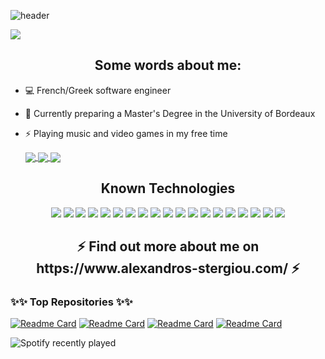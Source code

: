 ![header](https://user-images.githubusercontent.com/44172223/149630101-e04302a2-fd87-48dd-85eb-b3280d417f83.png)

![](https://komarev.com/ghpvc/?username=VernonRoche&color=brightgreen)
<h2 align="center"> Some words about me: </h2>

* 💻 French/Greek software engineer
* 💬 Currently preparing a Master's Degree in the University of Bordeaux
* ⚡ Playing music and video games in my free time


    
    <div class="row">
  <a href="https://github.com/anuraghazra/convoychat">
      <img align="center" src="https://github-readme-stats.vercel.app/api/top-langs/?username=VernonRoche&langs_count=7&theme=gotham&exclude_repo=Python-ML,Solr-Template" />
    </a>
  <a href="https://github.com/anuraghazra/github-readme-stats">
      <img align="center" src="https://github-readme-streak-stats.herokuapp.com/?user=VernonRoche&theme=gotham" />
    </a>
    <a href="https://github.com/anuraghazra/github-readme-stats">
     <img  align="center" src="https://github-readme-stats.vercel.app/api?username=VernonRoche&hide=prs,issues,contribs&count_private=true&show_icons=true&theme=gotham" />
    </a>
    
    </div>
    

<h2 align="center">Known Technologies </h2>
<p align="center">
 <img src="https://img.shields.io/badge/C-00599C?style=flat-square&logo=c&logoColor=white"/>
<img src="https://img.shields.io/badge/-java-red?style=flat-square&logo=java"/>
  <img src="https://img.shields.io/badge/-C++-00599C?style=flat-square&logo=c++"/>
<img src="https://img.shields.io/badge/-Python-yellow?style=flat-square&logo=python"/>
  <img src="https://img.shields.io/badge/-Machine_Learning-green?style=flat-square&logo=tensorflow"/>
  <img src="https://img.shields.io/badge/-OCaml-orange?style=flat-square&logo=ocaml"/>
<img src="https://img.shields.io/badge/-HTML5-E34F26?style=flat-square&logo=html5&logoColor=white"/>
<img src="https://img.shields.io/badge/-CSS3-1572B6?style=flat-square&logo=css3"/>
<img src="https://img.shields.io/badge/-JavaScript-black?style=flat-square&logo=javascript"/>
  <img src="https://img.shields.io/badge/-PHP-purple?style=flat-square&logo=phpstorm"/>
<img src="https://img.shields.io/badge/-Nodejs-black?style=flat-square&logo=Node.js"/>
  <img src="https://img.shields.io/badge/-Angular-red?style=flat-square&logo=Angular"/>
<img src="https://img.shields.io/badge/-MongoDB-black?style=flat-square&logo=mongodb"/>
<img src="https://img.shields.io/badge/-MySQL-lightgrey?style=flat-square&logo=mysql"/>
<img src="https://img.shields.io/badge/-Solr-orange?style=flat-square&logo=apache-solr"/>
  <img src="https://img.shields.io/badge/-Assembly-informational?style=flat-square&logo=pastebin"/>
<img src="https://img.shields.io/badge/-Git-black?style=flat-square&logo=git"/>
<img src="https://img.shields.io/badge/-GitHub-black?style=flat-square&logo=github"/>
  <img src="https://img.shields.io/badge/-Scaleway-blueviolet?style=flat-square&logo=Scaleway"/>
</p>

<h2 align="center">⚡ Find out more about me on https://www.alexandros-stergiou.com/ ⚡</h2>

### ✨✨ Top Repositories ✨✨

[![Readme Card](https://github-readme-stats.vercel.app/api/pin/?username=VernonRoche&theme=gotham&repo=Nachos)](https://github.com/VernonRoche/Nachos)
[![Readme Card](https://github-readme-stats.vercel.app/api/pin/?username=VernonRoche&theme=gotham&repo=Ardas-Legend-Bot-JS)](https://github.com/VernonRoche/Ardas-Legend-Bot-JS)
[![Readme Card](https://github-readme-stats.vercel.app/api/pin/?username=VernonRoche&theme=gotham&repo=D-D-Discord-Bot)](https://github.com/VernonRoche/D-D-Discord-Bot)
[![Readme Card](https://github-readme-stats.vercel.app/api/pin/?username=VernonRoche&theme=gotham&repo=LEA-Compilator)](https://github.com/VernonRoche/LEA-Compilator)

![Spotify recently played](https://spotify-recently-played-readme.vercel.app/api?user=38u8tk1ycty24v1l8ryrv40jq&count=3)
